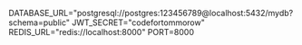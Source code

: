DATABASE_URL="postgresql://postgres:123456789@localhost:5432/mydb?schema=public"
JWT_SECRET="codefortommorow"
REDIS_URL="redis://localhost:8000"
PORT=8000